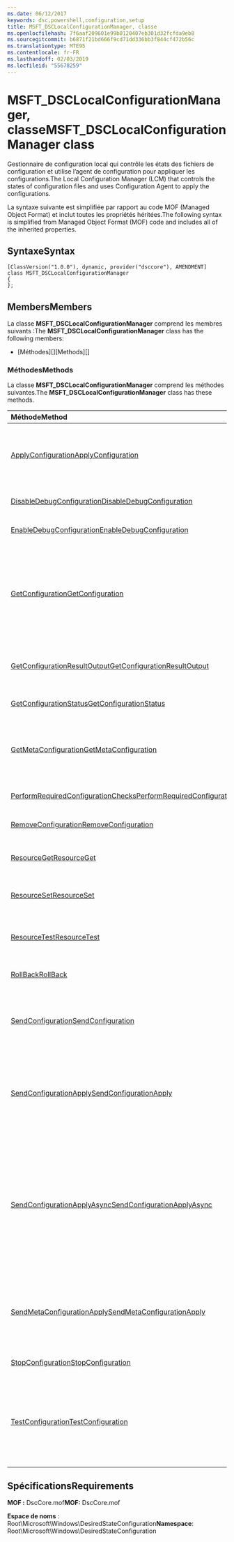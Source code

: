 ```yaml
---
ms.date: 06/12/2017
keywords: dsc,powershell,configuration,setup
title: MSFT_DSCLocalConfigurationManager, classe
ms.openlocfilehash: 7f6aaf209601e99b0120407eb301d32fcfda9eb8
ms.sourcegitcommit: b6871f21bd666f9cd71dd336bb3f844cf472b56c
ms.translationtype: MTE95
ms.contentlocale: fr-FR
ms.lasthandoff: 02/03/2019
ms.locfileid: "55678259"
---
```

# <a name="msftdsclocalconfigurationmanager-class"></a><span data-ttu-id="4cc7c-103">MSFT_DSCLocalConfigurationManager, classe</span><span class="sxs-lookup"><span data-stu-id="4cc7c-103">MSFT_DSCLocalConfigurationManager class</span></span>

<span data-ttu-id="4cc7c-104">Gestionnaire de configuration local qui contrôle les états des fichiers de configuration et utilise l’agent de configuration pour appliquer les configurations.</span><span class="sxs-lookup"><span data-stu-id="4cc7c-104">The Local Configuration Manager (LCM) that controls the states of configuration files and uses Configuration Agent to apply the configurations.</span></span>

<span data-ttu-id="4cc7c-105">La syntaxe suivante est simplifiée par rapport au code MOF (Managed Object Format) et inclut toutes les propriétés héritées.</span><span class="sxs-lookup"><span data-stu-id="4cc7c-105">The following syntax is simplified from Managed Object Format (MOF) code and includes all of the inherited properties.</span></span>

## <a name="syntax"></a><span data-ttu-id="4cc7c-106">Syntaxe</span><span class="sxs-lookup"><span data-stu-id="4cc7c-106">Syntax</span></span>

```
[ClassVersion("1.0.0"), dynamic, provider("dsccore"), AMENDMENT]
class MSFT_DSCLocalConfigurationManager
{
};
```

## <a name="members"></a><span data-ttu-id="4cc7c-107">Members</span><span class="sxs-lookup"><span data-stu-id="4cc7c-107">Members</span></span>

<span data-ttu-id="4cc7c-108">La classe **MSFT_DSCLocalConfigurationManager** comprend les membres suivants :</span><span class="sxs-lookup"><span data-stu-id="4cc7c-108">The **MSFT_DSCLocalConfigurationManager** class has the following members:</span></span>

- <span data-ttu-id="4cc7c-109">[Méthodes][]</span><span class="sxs-lookup"><span data-stu-id="4cc7c-109">[Methods][]</span></span>

### <a name="methods"></a><span data-ttu-id="4cc7c-110">Méthodes</span><span class="sxs-lookup"><span data-stu-id="4cc7c-110">Methods</span></span>

<span data-ttu-id="4cc7c-111">La classe **MSFT_DSCLocalConfigurationManager** comprend les méthodes suivantes.</span><span class="sxs-lookup"><span data-stu-id="4cc7c-111">The **MSFT_DSCLocalConfigurationManager** class has these methods.</span></span>

|<span data-ttu-id="4cc7c-112">Méthode</span><span class="sxs-lookup"><span data-stu-id="4cc7c-112">Method</span></span> |<span data-ttu-id="4cc7c-113">Description</span><span class="sxs-lookup"><span data-stu-id="4cc7c-113">Description</span></span> |
|:--- |:---|
| [<span data-ttu-id="4cc7c-114">ApplyConfiguration</span><span class="sxs-lookup"><span data-stu-id="4cc7c-114">ApplyConfiguration</span></span>](msft-dsclocalconfigurationmanager-applyconfiguration.md)| <span data-ttu-id="4cc7c-115">Utilise l’agent de configuration pour appliquer la configuration en attente.</span><span class="sxs-lookup"><span data-stu-id="4cc7c-115">Uses the Configuration Agent to apply the configuration that is pending.</span></span>|
| [<span data-ttu-id="4cc7c-116">DisableDebugConfiguration</span><span class="sxs-lookup"><span data-stu-id="4cc7c-116">DisableDebugConfiguration</span></span>](msft-dsclocalconfigurationmanager-disabledebugconfiguration.md)| <span data-ttu-id="4cc7c-117">Désactive le débogage des ressources DSC.</span><span class="sxs-lookup"><span data-stu-id="4cc7c-117">Disables DSC resource debugging.</span></span>|
| [<span data-ttu-id="4cc7c-118">EnableDebugConfiguration</span><span class="sxs-lookup"><span data-stu-id="4cc7c-118">EnableDebugConfiguration</span></span>](msft-dsclocalconfigurationmanager-enabledebugconfiguration.md)| <span data-ttu-id="4cc7c-119">Active le débogage des ressources DSC.</span><span class="sxs-lookup"><span data-stu-id="4cc7c-119">Enables DSC resource debugging.</span></span>|
| [<span data-ttu-id="4cc7c-120">GetConfiguration</span><span class="sxs-lookup"><span data-stu-id="4cc7c-120">GetConfiguration</span></span>](msft-dsclocalconfigurationmanager-getconfiguration.md)| <span data-ttu-id="4cc7c-121">Envoie le document de configuration au nœud géré et utilise la méthode **Get** de l’agent de configuration pour appliquer la configuration.</span><span class="sxs-lookup"><span data-stu-id="4cc7c-121">Sends the configuration document to the managed node and uses the **Get** method of the Configuration Agent to apply the configuration.</span></span>|
| [<span data-ttu-id="4cc7c-122">GetConfigurationResultOutput</span><span class="sxs-lookup"><span data-stu-id="4cc7c-122">GetConfigurationResultOutput</span></span>](msft-dsclocalconfigurationmanager-getconfigurationresultoutput.md)| <span data-ttu-id="4cc7c-123">Obtient la sortie de l’agent de configuration associée à un travail spécifique.</span><span class="sxs-lookup"><span data-stu-id="4cc7c-123">Gets the Configuration Agent output relating to a specific job.</span></span>|
| [<span data-ttu-id="4cc7c-124">GetConfigurationStatus</span><span class="sxs-lookup"><span data-stu-id="4cc7c-124">GetConfigurationStatus</span></span>](msft-dsclocalconfigurationmanager-getconfigurationstatus.md)| <span data-ttu-id="4cc7c-125">Obtenez l’historique des états de la configuration.</span><span class="sxs-lookup"><span data-stu-id="4cc7c-125">Get the configuration status history.</span></span>|
| [<span data-ttu-id="4cc7c-126">GetMetaConfiguration</span><span class="sxs-lookup"><span data-stu-id="4cc7c-126">GetMetaConfiguration</span></span>](msft-dsclocalconfigurationmanager-getmetaconfiguration.md)| <span data-ttu-id="4cc7c-127">Obtient les paramètres du Gestionnaire de configuration local qui permettent de contrôler l’agent de configuration.</span><span class="sxs-lookup"><span data-stu-id="4cc7c-127">Gets the LCM settings that are used to control Configuration Agent.</span></span>|
| [<span data-ttu-id="4cc7c-128">PerformRequiredConfigurationChecks</span><span class="sxs-lookup"><span data-stu-id="4cc7c-128">PerformRequiredConfigurationChecks</span></span>](msft-dsclocalconfigurationmanager-performrequiredconfigurationchecks.md)| <span data-ttu-id="4cc7c-129">Démarre la vérification de cohérence.</span><span class="sxs-lookup"><span data-stu-id="4cc7c-129">Starts the consistency check.</span></span>|
| [<span data-ttu-id="4cc7c-130">RemoveConfiguration</span><span class="sxs-lookup"><span data-stu-id="4cc7c-130">RemoveConfiguration</span></span>](msft-dsclocalconfigurationmanager-removeconfiguration.md)| <span data-ttu-id="4cc7c-131">Supprime les fichiers de configuration.</span><span class="sxs-lookup"><span data-stu-id="4cc7c-131">Removes the configuration files.</span></span>|
| [<span data-ttu-id="4cc7c-132">ResourceGet</span><span class="sxs-lookup"><span data-stu-id="4cc7c-132">ResourceGet</span></span>](msft-dsclocalconfigurationmanager-resourceget.md)| <span data-ttu-id="4cc7c-133">Appelle directement la méthode **Get** d’une ressource DSC.</span><span class="sxs-lookup"><span data-stu-id="4cc7c-133">Directly calls the **Get** method of a DSC resource.</span></span>|
| [<span data-ttu-id="4cc7c-134">ResourceSet</span><span class="sxs-lookup"><span data-stu-id="4cc7c-134">ResourceSet</span></span>](msft-dsclocalconfigurationmanager-resourceset.md)| <span data-ttu-id="4cc7c-135">Appelle directement la méthode **Set** d’une ressource DSC.</span><span class="sxs-lookup"><span data-stu-id="4cc7c-135">Directly calls the **Set** method of a DSC resource.</span></span>|
| [<span data-ttu-id="4cc7c-136">ResourceTest</span><span class="sxs-lookup"><span data-stu-id="4cc7c-136">ResourceTest</span></span>](msft-dsclocalconfigurationmanager-resourcetest.md)| <span data-ttu-id="4cc7c-137">Appelle directement la méthode **Test** d’une ressource DSC.</span><span class="sxs-lookup"><span data-stu-id="4cc7c-137">Directly calls the **Test** method of a DSC resource.</span></span>|
| [<span data-ttu-id="4cc7c-138">RollBack</span><span class="sxs-lookup"><span data-stu-id="4cc7c-138">RollBack</span></span>](msft-dsclocalconfigurationmanager-rollback.md)| <span data-ttu-id="4cc7c-139">Restaure une configuration précédente.</span><span class="sxs-lookup"><span data-stu-id="4cc7c-139">Rolls back to a previous configuration.</span></span>|
| [<span data-ttu-id="4cc7c-140">SendConfiguration</span><span class="sxs-lookup"><span data-stu-id="4cc7c-140">SendConfiguration</span></span>](msft-dsclocalconfigurationmanager-sendconfiguration.md)| <span data-ttu-id="4cc7c-141">Envoie le document de configuration au nœud géré et l’enregistre comme une modification en attente.</span><span class="sxs-lookup"><span data-stu-id="4cc7c-141">Sends the configuration document to the managed node and saves it as a pending change.</span></span>|
| [<span data-ttu-id="4cc7c-142">SendConfigurationApply</span><span class="sxs-lookup"><span data-stu-id="4cc7c-142">SendConfigurationApply</span></span>](msft-dsclocalconfigurationmanager-sendconfigurationapply.md)| <span data-ttu-id="4cc7c-143">Envoie le document de configuration au nœud géré et utilise l’agent de configuration pour appliquer la configuration.</span><span class="sxs-lookup"><span data-stu-id="4cc7c-143">Sends the configuration document to the managed node and uses the Configuration Agent to apply the configuration.</span></span>|
| [<span data-ttu-id="4cc7c-144">SendConfigurationApplyAsync</span><span class="sxs-lookup"><span data-stu-id="4cc7c-144">SendConfigurationApplyAsync</span></span>](msft-dsclocalconfigurationmanager-sendconfigurationapplyasync.md)| <span data-ttu-id="4cc7c-145">Envoyez le document de configuration au nœud géré et commencez à utiliser l’agent de configuration pour appliquer la configuration.</span><span class="sxs-lookup"><span data-stu-id="4cc7c-145">Send the configuration document to the managed node and start using the Configuration Agent to apply the configuration.</span></span> <span data-ttu-id="4cc7c-146">Utilisez GetConfigurationResultOutput pour récupérer la sortie du résultat.</span><span class="sxs-lookup"><span data-stu-id="4cc7c-146">Use GetConfigurationResultOutput to retrieve result output.</span></span>|
| [<span data-ttu-id="4cc7c-147">SendMetaConfigurationApply</span><span class="sxs-lookup"><span data-stu-id="4cc7c-147">SendMetaConfigurationApply</span></span>](msft-dsclocalconfigurationmanager-sendmetaconfigurationapply.md)| <span data-ttu-id="4cc7c-148">Définit les paramètres du Gestionnaire de configuration local qui permettent de contrôler l’agent de configuration.</span><span class="sxs-lookup"><span data-stu-id="4cc7c-148">Sets the LCM settings that are used to control the Configuration Agent.</span></span>|
| [<span data-ttu-id="4cc7c-149">StopConfiguration</span><span class="sxs-lookup"><span data-stu-id="4cc7c-149">StopConfiguration</span></span>](msft-dsclocalconfigurationmanager-stopconfiguration.md)| <span data-ttu-id="4cc7c-150">Arrête la configuration en cours.</span><span class="sxs-lookup"><span data-stu-id="4cc7c-150">Stops the configuration that is in progress.</span></span>|
| [<span data-ttu-id="4cc7c-151">TestConfiguration</span><span class="sxs-lookup"><span data-stu-id="4cc7c-151">TestConfiguration</span></span>](msft-dsclocalconfigurationmanager-testconfiguration.md)| <span data-ttu-id="4cc7c-152">Envoie le document de configuration au nœud géré et vérifie la configuration actuelle par rapport au document.</span><span class="sxs-lookup"><span data-stu-id="4cc7c-152">Sends the configuration document to the managed node and verifies the current configuration against the document.</span></span>|

## <a name="requirements"></a><span data-ttu-id="4cc7c-153">Spécifications</span><span class="sxs-lookup"><span data-stu-id="4cc7c-153">Requirements</span></span>

<span data-ttu-id="4cc7c-154">**MOF :** DscCore.mof</span><span class="sxs-lookup"><span data-stu-id="4cc7c-154">**MOF:** DscCore.mof</span></span>

<span data-ttu-id="4cc7c-155">**Espace de noms** : Root\Microsoft\Windows\DesiredStateConfiguration</span><span class="sxs-lookup"><span data-stu-id="4cc7c-155">**Namespace**: Root\Microsoft\Windows\DesiredStateConfiguration</span></span>